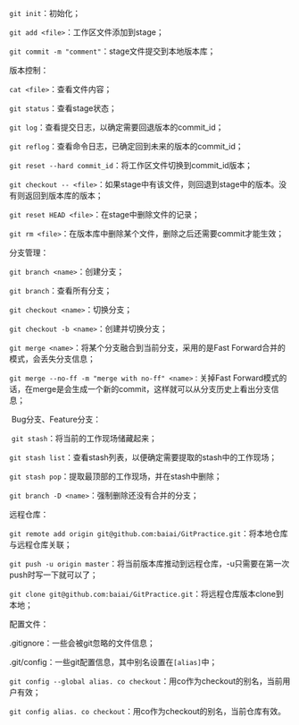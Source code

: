 `git init`：初始化；

`git add <file>`：工作区文件添加到stage；

`git commit -m "comment"`：stage文件提交到本地版本库；

版本控制：

`cat <file>`：查看文件内容；

`git status`：查看stage状态；

`git log`：查看提交日志，以确定需要回退版本的commit_id；

`git reflog`：查看命令日志，已确定回到未来的版本的commit_id；

`git reset --hard commit_id`：将工作区文件切换到commit_id版本；

`git checkout -- <file>`：如果stage中有该文件，则回退到stage中的版本。没有则返回到版本库的版本；

`git reset HEAD <file>`：在stage中删除文件的记录；

`git rm <file>`：在版本库中删除某个文件，删除之后还需要commit才能生效；

分支管理：

`git branch <name>`：创建分支；

`git branch`：查看所有分支；

`git checkout <name>`：切换分支；

`git checkout -b <name>`：创建并切换分支；

`git merge <name>`：将某个分支融合到当前分支，采用的是Fast Forward合并的模式，会丢失分支信息；

`git merge --no-ff -m "merge with no-ff" <name>：`关掉Fast Forward模式的话，在merge是会生成一个新的commit，这样就可以从分支历史上看出分支信息；

​	Bug分支、Feature分支：

​	`git stash`：将当前的工作现场储藏起来；

​	`git stash list`：查看stash列表，以便确定需要提取的stash中的工作现场；

​	`git stash pop`：提取最顶部的工作现场，并在stash中删除；

​	`git branch -D <name>`：强制删除还没有合并的分支；

远程仓库：

`git remote add origin git@github.com:baiai/GitPractice.git`：将本地仓库与远程仓库关联；

`git push -u origin master`：将当前版本库推动到远程仓库，-u只需要在第一次push时写一下就可以了；

`git clone git@github.com:baiai/GitPractice.git`：将远程仓库版本clone到本地；

配置文件：

.gitignore：一些会被git忽略的文件信息；

.git/config：一些git配置信息，其中别名设置在`[alias]`中；

`git config --global alias. co checkout`：用co作为checkout的别名，当前用户有效；

`git config alias. co checkout`：用co作为checkout的别名，当前仓库有效。